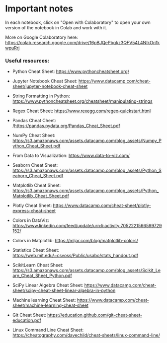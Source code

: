 # Important notes

In each notebook, click on "Open with Colaboratory" to open your own version of the notebook in Colab and work with it.

More on Google Colaboratory here: https://colab.research.google.com/drive/16pBJQePbqkz3QFV54L4NIkOn1kwpuRrj

### Useful resources:
* Python Cheat Sheet: https://www.pythoncheatsheet.org/
* Jupyter Notebook Cheat Sheet: https://www.datacamp.com/cheat-sheet/jupyter-notebook-cheat-sheet
* String Formatting in Python: https://www.pythoncheatsheet.org/cheatsheet/manipulating-strings
* Regex Cheat Sheet: https://www.rexegg.com/regex-quickstart.html
* Pandas Cheat Cheet: /https://pandas.pydata.org/Pandas_Cheat_Sheet.pdf
* NumPy Cheat Sheet: https://s3.amazonaws.com/assets.datacamp.com/blog_assets/Numpy_Python_Cheat_Sheet.pdf

* From Data to Visualization: https://www.data-to-viz.com/
* Seaborn Cheat Sheet: https://s3.amazonaws.com/assets.datacamp.com/blog_assets/Python_Seaborn_Cheat_Sheet.pdf
* Matplotlib Cheat Sheet: https://s3.amazonaws.com/assets.datacamp.com/blog_assets/Python_Matplotlib_Cheat_Sheet.pdf
* Plotly Cheat Sheet: https://www.datacamp.com/cheat-sheet/plotly-express-cheat-sheet
* Colors in DataViz: https://www.linkedin.com/feed/update/urn:li:activity:7052221566599729152/
* Colors in Matplotlib: https://mljar.com/blog/matplotlib-colors/

* Statistics Cheat Sheet: https://web.mit.edu/~csvoss/Public/usabo/stats_handout.pdf
* ScikitLearn Cheat Sheet: https://s3.amazonaws.com/assets.datacamp.com/blog_assets/Scikit_Learn_Cheat_Sheet_Python.pdf
* SciPy Linear Algebra Cheat Sheet: https://www.datacamp.com/cheat-sheet/scipy-cheat-sheet-linear-algebra-in-python
* Machine learning Cheat Sheet: https://www.datacamp.com/cheat-sheet/machine-learning-cheat-sheet
* Git Cheat Sheet: https://education.github.com/git-cheat-sheet-education.pdf
* Linux Command Line Cheat Sheet: https://cheatography.com/davechild/cheat-sheets/linux-command-line/

